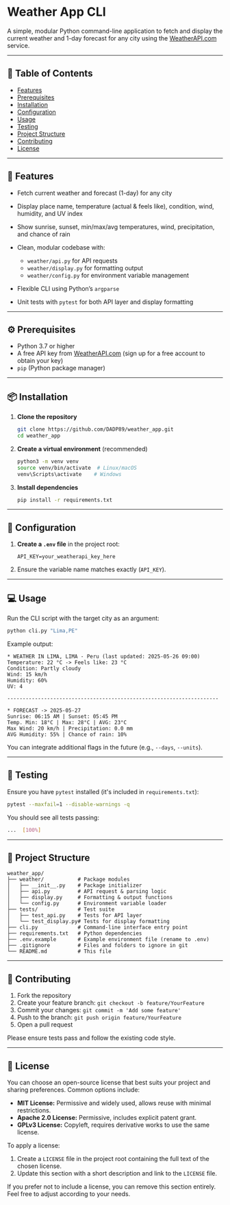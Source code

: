 # Weather App CLI

A simple, modular Python command-line application to fetch and display the current weather and 1-day forecast for any city using the [WeatherAPI.com](https://www.weatherapi.com/) service.

---

## 📝 Table of Contents

* [Features](#features)
* [Prerequisites](#prerequisites)
* [Installation](#installation)
* [Configuration](#configuration)
* [Usage](#usage)
* [Testing](#testing)
* [Project Structure](#project-structure)
* [Contributing](#contributing)
* [License](#license)

---

## 🚀 Features

* Fetch current weather and forecast (1-day) for any city
* Display place name, temperature (actual & feels like), condition, wind, humidity, and UV index
* Show sunrise, sunset, min/max/avg temperatures, wind, precipitation, and chance of rain
* Clean, modular codebase with:

  * `weather/api.py` for API requests
  * `weather/display.py` for formatting output
  * `weather/config.py` for environment variable management
* Flexible CLI using Python’s `argparse`
* Unit tests with `pytest` for both API layer and display formatting

---

## ⚙️ Prerequisites

* Python 3.7 or higher
* A free API key from [WeatherAPI.com](https://www.weatherapi.com/) (sign up for a free account to obtain your key)
* `pip` (Python package manager)

---

## 📦 Installation

1. **Clone the repository**

   ```bash
   git clone https://github.com/DADP89/weather_app.git
   cd weather_app
   ```

2. **Create a virtual environment** (recommended)

   ```bash
   python3 -m venv venv
   source venv/bin/activate  # Linux/macOS
   venv\Scripts\activate    # Windows
   ```

3. **Install dependencies**

   ```bash
   pip install -r requirements.txt
   ```

---

## 🔧 Configuration

1. **Create a `.env` file** in the project root:

   ```env
   API_KEY=your_weatherapi_key_here
   ```

2. Ensure the variable name matches exactly (`API_KEY`).

---

## 💻 Usage

Run the CLI script with the target city as an argument:

```bash
python cli.py "Lima,PE"
```

Example output:

```text
* WEATHER IN LIMA, LIMA - Peru (last updated: 2025-05-26 09:00)
Temperature: 22 °C -> Feels like: 23 °C
Condition: Partly cloudy
Wind: 15 km/h
Humidity: 60%
UV: 4

---------------------------------------------------------------------

* FORECAST -> 2025-05-27
Sunrise: 06:15 AM | Sunset: 05:45 PM
Temp. Min: 18°C | Max: 28°C | AVG: 23°C
Max Wind: 20 km/h | Precipitation: 0.0 mm
AVG Humidity: 55% | Chance of rain: 10%
```

You can integrate additional flags in the future (e.g., `--days`, `--units`).

---

## 🧪 Testing

Ensure you have `pytest` installed (it's included in `requirements.txt`):

```bash
pytest --maxfail=1 --disable-warnings -q
```

You should see all tests passing:

```bash
...  [100%]
```

---

## 📁 Project Structure

```
weather_app/
├── weather/           # Package modules
│   ├── __init__.py    # Package initializer
│   ├── api.py         # API request & parsing logic
│   ├── display.py     # Formatting & output functions
│   └── config.py      # Environment variable loader
├── tests/             # Test suite
│   ├── test_api.py    # Tests for API layer
│   └── test_display.py# Tests for display formatting
├── cli.py             # Command-line interface entry point
├── requirements.txt   # Python dependencies
├── .env.example       # Example environment file (rename to .env)
├── .gitignore         # Files and folders to ignore in git
└── README.md          # This file
```

---

## 🤝 Contributing

1. Fork the repository
2. Create your feature branch: `git checkout -b feature/YourFeature`
3. Commit your changes: `git commit -m 'Add some feature'`
4. Push to the branch: `git push origin feature/YourFeature`
5. Open a pull request

Please ensure tests pass and follow the existing code style.

---

## 📄 License

You can choose an open-source license that best suits your project and sharing preferences. Common options include:

* **MIT License:** Permissive and widely used, allows reuse with minimal restrictions.
* **Apache 2.0 License:** Permissive, includes explicit patent grant.
* **GPLv3 License:** Copyleft, requires derivative works to use the same license.

To apply a license:

1. Create a `LICENSE` file in the project root containing the full text of the chosen license.
2. Update this section with a short description and link to the `LICENSE` file.

If you prefer not to include a license, you can remove this section entirely. Feel free to adjust according to your needs.

